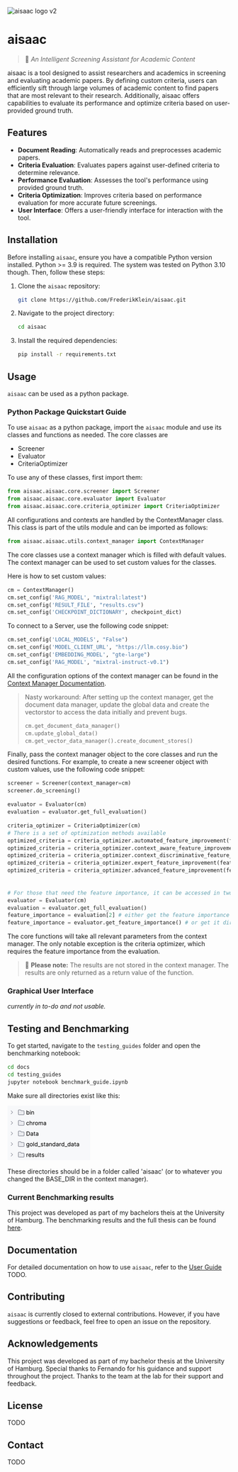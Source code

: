 ![aisaac logo v2](https://github.com/FrederikKlein/aisaac/assets/94715827/90a82ee5-9b58-4839-ac48-01d82123eab9)



# aisaac
> **🔮** *An Intelligent Screening Assistant for Academic Content*

aisaac is a tool designed to assist researchers and academics in screening and evaluating academic papers. By defining custom criteria, users can efficiently sift through large volumes of academic content to find papers that are most relevant to their research. Additionally, aisaac offers capabilities to evaluate its performance and optimize criteria based on user-provided ground truth.

## Features
- **Document Reading**: Automatically reads and preprocesses academic papers.
- **Criteria Evaluation**: Evaluates papers against user-defined criteria to determine relevance.
- **Performance Evaluation**: Assesses the tool's performance using provided ground truth.
- **Criteria Optimization**: Improves criteria based on performance evaluation for more accurate future screenings.
- **User Interface**: Offers a user-friendly interface for interaction with the tool.

## Installation

Before installing `aisaac`, ensure you have a compatible Python version installed. Python >= 3.9 is required. The system was tested on Python 3.10 though.
Then, follow these steps:

1. Clone the `aisaac` repository:
   ```bash
   git clone https://github.com/FrederikKlein/aisaac.git
    ```
2. Navigate to the project directory:
    ```bash
    cd aisaac
    ```
3. Install the required dependencies:
   ```bash
   pip install -r requirements.txt
   ```

## Usage
`aisaac` can be used as a python package. 
<!--- 
or through its graphical user interface (GUI) 
--->

### Python Package Quickstart Guide
To use `aisaac` as a python package, import the `aisaac` module and use its classes and functions as needed. 
The core classes are
- Screener
- Evaluator
- CriteriaOptimizer

To use any of these classes, first import them:
```python
from aisaac.aisaac.core.screener import Screener
from aisaac.aisaac.core.evaluator import Evaluator
from aisaac.aisaac.core.criteria_optimizer import CriteriaOptimizer
```

All configurations and contexts are handled by the ContextManager class. This class is part of the utils module and can be imported as follows:
```python
from aisaac.aisaac.utils.context_manager import ContextManager
```

The core classes use a context manager which is filled with default values. The context manager can be used to set custom values for the classes.

Here is how to set custom values:
```python
cm = ContextManager()
cm.set_config('RAG_MODEL', "mixtral:latest")
cm.set_config('RESULT_FILE', "results.csv")
cm.set_config('CHECKPOINT_DICTIONARY', checkpoint_dict)
```

To connect to a Server, use the following code snippet:
```python
cm.set_config('LOCAL_MODELS', "False")
cm.set_config('MODEL_CLIENT_URL', "https://llm.cosy.bio")
cm.set_config('EMBEDDING_MODEL', "gte-large")
cm.set_config('RAG_MODEL', "mixtral-instruct-v0.1")
```
All the configuration options of the context manager can be found in the [Context Manager Documentation](docs/context_manager.md).
> Nasty workaround: After setting up the context manager, get the document data manager, update the global data and create the vectorstor to access the data initially and prevent bugs.
>```python
>cm.get_document_data_manager()
>cm.update_global_data()
>cm.get_vector_data_manager().create_document_stores()
>```


Finally, pass the context manager object to the core classes and run the desired functions. For example, to create a new screener object with custom values, use the following code snippet:
```python
screener = Screener(context_manager=cm)
screener.do_screening()
```

```python
evaluator = Evaluator(cm)
evaluation = evaluator.get_full_evaluation()
```

```python
criteria_optimizer = CriteriaOptimizer(cm)
# There is a set of optimization methods available
optimized_criteria = criteria_optimizer.automated_feature_improvement(feature_importance) # automatic
optimized_criteria = criteria_optimizer.context_aware_feature_improvement(feature_importance) # automatic
optimized_criteria = criteria_optimizer.context_discriminative_feature_improvement(feature_importance) # automatic
optimized_criteria = criteria_optimizer.expert_feature_improvement(feature_importance, annotations(optional)) # human in the loop
optimized_criteria = criteria_optimizer.advanced_feature_improvement(feature_importance, annotations) # human in the loop


# For those that need the feature importance, it can be accessed in two ways
evaluator = Evaluator(cm)
evaluation = evaluator.get_full_evaluation()
feature_importance = evaluation[2] # either get the feature importance from the full evaluation
feature_importance = evaluator.get_feature_importance() # or get it directly
```


The core functions will take all relevant parameters from the context manager. 
The only notable exception is the criteria optimizer, which requires the feature importance from the evaluation.
> 🚨 **Please note:** 
> The results are not stored in the context manager. The results are only returned as a return value of the function.



### Graphical User Interface
_currently in to-do and not usable._
<!---
To use `aisaac` via the graphical user interface, run the following command:
   ```bash
   streamlit run uisaac.py
   ```
--->

## Testing and Benchmarking
To get started, navigate to the `testing_guides` folder and open the benchmarking notebook:
```bash
cd docs
cd testing_guides
jupyter notebook benchmark_guide.ipynb
```

Make sure all directories exist like this:

![img.png](docs/images/img.png)

These directories should be in a folder called 'aisaac' (or to whatever you changed the BASE_DIR in the context manager).

### Current Benchmarking results
This project was developed as part of my bachelors theis at the University of Hamburg. The benchmarking results and the full thesis can be found [here](docs/UHH_Bachelor_sThesis_FrederikKlein.pdf).

## Documentation
For detailed documentation on how to use `aisaac`, refer to the [User Guide](docs/user_guide.md) TODO.

## Contributing
`aisaac` is currently closed to external contributions. However, if you have suggestions or feedback, feel free to open an issue on the repository.

## Acknowledgements
This project was developed as part of my bachelor thesis at the University of Hamburg.
Special thanks to Fernando for his guidance and support throughout the project.
Thanks to the team at the lab for their support and feedback.

## License
TODO

## Contact
TODO
